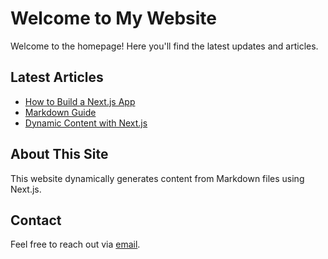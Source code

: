 # Welcome to My Website

Welcome to the homepage! Here you'll find the latest updates and articles.

## Latest Articles

-   [How to Build a Next.js App](./articles/build-nextjs-app.md)
-   [Markdown Guide](./articles/markdown-guide.md)
-   [Dynamic Content with Next.js](./articles/dynamic-content-nextjs.md)

## About This Site

This website dynamically generates content from Markdown files using Next.js.

## Contact

Feel free to reach out via [email](mailto:pushan.sahanaganesh@gmail.com).
